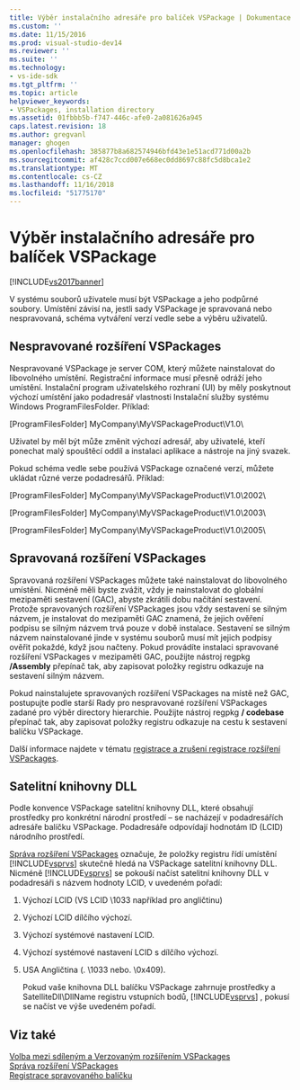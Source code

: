 ```yaml
---
title: Výběr instalačního adresáře pro balíček VSPackage | Dokumentace Microsoftu
ms.custom: ''
ms.date: 11/15/2016
ms.prod: visual-studio-dev14
ms.reviewer: ''
ms.suite: ''
ms.technology:
- vs-ide-sdk
ms.tgt_pltfrm: ''
ms.topic: article
helpviewer_keywords:
- VSPackages, installation directory
ms.assetid: 01fbbb5b-f747-446c-afe0-2a081626a945
caps.latest.revision: 18
ms.author: gregvanl
manager: ghogen
ms.openlocfilehash: 385877b8a682574946bfd43e1e51acd771d00a2b
ms.sourcegitcommit: af428c7ccd007e668ec0dd8697c88fc5d8bca1e2
ms.translationtype: MT
ms.contentlocale: cs-CZ
ms.lasthandoff: 11/16/2018
ms.locfileid: "51775170"
---
```

# <a name="choosing-the-installation-directory-for-a-vspackage"></a>Výběr instalačního adresáře pro balíček VSPackage
[!INCLUDE[vs2017banner](../../includes/vs2017banner.md)]

V systému souborů uživatele musí být VSPackage a jeho podpůrné soubory. Umístění závisí na, jestli sady VSPackage je spravovaná nebo nespravovaná, schéma vytváření verzí vedle sebe a výběru uživatelů.  
  
## <a name="unmanaged-vspackages"></a>Nespravované rozšíření VSPackages  
 Nespravované VSPackage je server COM, který můžete nainstalovat do libovolného umístění. Registrační informace musí přesně odráží jeho umístění. Instalační program uživatelského rozhraní (UI) by měly poskytnout výchozí umístění jako podadresář vlastnosti Instalační služby systému Windows ProgramFilesFolder. Příklad:  
  
 [ProgramFilesFolder] MyCompany\MyVSPackageProduct\V1.0\  
  
 Uživatel by měl být může změnit výchozí adresář, aby uživatelé, kteří ponechat malý spouštěcí oddíl a instalaci aplikace a nástroje na jiný svazek.  
  
 Pokud schéma vedle sebe používá VSPackage označené verzí, můžete ukládat různé verze podadresářů. Příklad:  
  
 [ProgramFilesFolder] MyCompany\MyVSPackageProduct\V1.0\2002\  
  
 [ProgramFilesFolder] MyCompany\MyVSPackageProduct\V1.0\2003\  
  
 [ProgramFilesFolder] MyCompany\MyVSPackageProduct\V1.0\2005\  
  
## <a name="managed-vspackages"></a>Spravovaná rozšíření VSPackages  
 Spravovaná rozšíření VSPackages můžete také nainstalovat do libovolného umístění. Nicméně měli byste zvážit, vždy je nainstalovat do globální mezipaměti sestavení (GAC), abyste zkrátili dobu načítání sestavení. Protože spravovaných rozšíření VSPackages jsou vždy sestavení se silným názvem, je instalovat do mezipaměti GAC znamená, že jejich ověření podpisu se silným názvem trvá pouze v době instalace. Sestavení se silným názvem nainstalované jinde v systému souborů musí mít jejich podpisy ověřit pokaždé, když jsou načteny. Pokud provádíte instalaci spravované rozšíření VSPackages v mezipaměti GAC, použijte nástroj regpkg **/Assembly** přepínač tak, aby zapisovat položky registru odkazuje na sestavení silným názvem.  
  
 Pokud nainstalujete spravovaných rozšíření VSPackages na místě než GAC, postupujte podle starší Rady pro nespravované rozšíření VSPackages zadané pro výběr directory hierarchie. Použijte nástroj regpkg **/ codebase** přepínač tak, aby zapisovat položky registru odkazuje na cestu k sestavení balíčku VSPackage.  
  
 Další informace najdete v tématu [registrace a zrušení registrace rozšíření VSPackages](../../extensibility/registering-and-unregistering-vspackages.md).  
  
## <a name="satellite-dlls"></a>Satelitní knihovny DLL  
 Podle konvence VSPackage satelitní knihovny DLL, které obsahují prostředky pro konkrétní národní prostředí – se nacházejí v podadresářích adresáře balíčku VSPackage. Podadresáře odpovídají hodnotám ID (LCID) národního prostředí.  
  
 [Správa rozšíření VSPackages](../../extensibility/managing-vspackages.md) označuje, že položky registru řídí umístění [!INCLUDE[vsprvs](../../includes/vsprvs-md.md)] skutečně hledá na VSPackage satelitní knihovny DLL. Nicméně [!INCLUDE[vsprvs](../../includes/vsprvs-md.md)] se pokouší načíst satelitní knihovny DLL v podadresáři s názvem hodnoty LCID, v uvedeném pořadí:  
  
1. Výchozí LCID (VS LCID \1033 například pro angličtinu)  
  
2. Výchozí LCID dílčího výchozí.  
  
3. Výchozí systémové nastavení LCID.  
  
4. Výchozí systémové nastavení LCID s dílčího výchozí.  
  
5. USA Angličtina (. \1033 nebo. \0x409).  
  
   Pokud vaše knihovna DLL balíčku VSPackage zahrnuje prostředky a SatelliteDll\DllName registru vstupních bodů, [!INCLUDE[vsprvs](../../includes/vsprvs-md.md)] , pokusí se načíst ve výše uvedeném pořadí.  
  
## <a name="see-also"></a>Viz také  
 [Volba mezi sdíleným a Verzovaným rozšířením VSPackages](../../extensibility/choosing-between-shared-and-versioned-vspackages.md)   
 [Správa rozšíření VSPackages](../../extensibility/managing-vspackages.md)   
 [Registrace spravovaného balíčku](http://msdn.microsoft.com/en-us/f69e0ea3-6a92-4639-8ca9-4c9c210e58a1)

